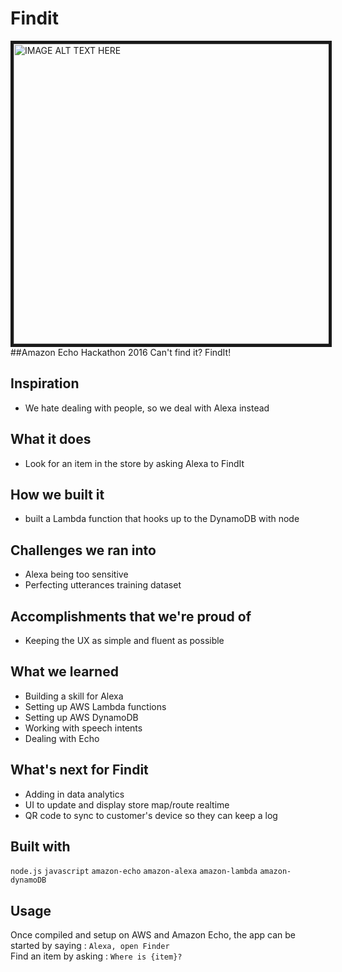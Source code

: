 # Findit
<a href="https://www.youtube.com/watch?v=Ol8lHoxVIQY&feature=youtu.be" target="_blank"><img src="http://img.youtube.com/vi/Ol8lHoxVIQY/0.jpg" 
alt="IMAGE ALT TEXT HERE" width="640" height="480" border="5" /></a>
##Amazon Echo Hackathon 2016
Can't find it? FindIt!

## Inspiration
 - We hate dealing with people, so we deal with Alexa instead

## What it does
 - Look for an item in the store by asking Alexa to FindIt

## How we built it
 - built a Lambda function that hooks up to the DynamoDB with node

## Challenges we ran into
 - Alexa being too sensitive
 - Perfecting utterances training dataset

## Accomplishments that we're proud of
 - Keeping the UX as simple and fluent as possible

## What we learned
 - Building a skill for Alexa
 - Setting up AWS Lambda functions
 - Setting up AWS DynamoDB
 - Working with speech intents
 - Dealing with Echo

## What's next for Findit
 - Adding in data analytics
 - UI to update and display store map/route realtime
 - QR code to sync to customer's device so they can keep a log

## Built with
`node.js` `javascript` `amazon-echo` `amazon-alexa` `amazon-lambda` `amazon-dynamoDB`

## Usage
Once compiled and setup on AWS and Amazon Echo, the app can be started by saying : `Alexa, open Finder` <br>
Find an item by asking : `Where is {item}?`
